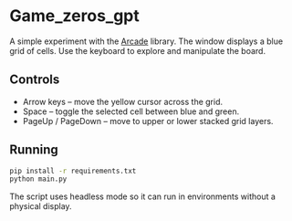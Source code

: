 # Game_zeros_gpt

A simple experiment with the [Arcade](https://api.arcade.academy/) library.
The window displays a blue grid of cells. Use the keyboard to explore and
manipulate the board.

## Controls
- Arrow keys – move the yellow cursor across the grid.
- Space – toggle the selected cell between blue and green.
- PageUp / PageDown – move to upper or lower stacked grid layers.

## Running
```bash
pip install -r requirements.txt
python main.py
```
The script uses headless mode so it can run in environments without a
physical display.
